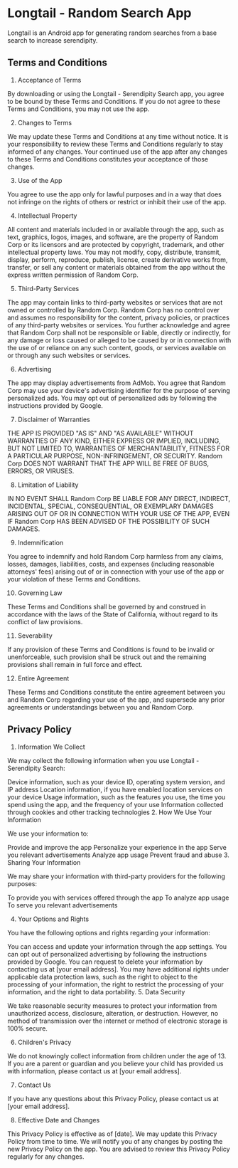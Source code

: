 
# Longtail - Random Search App

Longtail is an Android app for generating random searches from a base search to increase serendipity.

## Terms and Conditions

1. Acceptance of Terms

By downloading or using the Longtail - Serendipity Search app, you agree to be bound by these Terms and Conditions. If you do not agree to these Terms and Conditions, you may not use the app.

2. Changes to Terms

We may update these Terms and Conditions at any time without notice. It is your responsibility to review these Terms and Conditions regularly to stay informed of any changes. Your continued use of the app after any changes to these Terms and Conditions constitutes your acceptance of those changes.

3. Use of the App

You agree to use the app only for lawful purposes and in a way that does not infringe on the rights of others or restrict or inhibit their use of the app.

4. Intellectual Property

All content and materials included in or available through the app, such as text, graphics, logos, images, and software, are the property of Random Corp or its licensors and are protected by copyright, trademark, and other intellectual property laws. You may not modify, copy, distribute, transmit, display, perform, reproduce, publish, license, create derivative works from, transfer, or sell any content or materials obtained from the app without the express written permission of Random Corp.

5. Third-Party Services

The app may contain links to third-party websites or services that are not owned or controlled by Random Corp. Random Corp has no control over and assumes no responsibility for the content, privacy policies, or practices of any third-party websites or services. You further acknowledge and agree that Random Corp shall not be responsible or liable, directly or indirectly, for any damage or loss caused or alleged to be caused by or in connection with the use of or reliance on any such content, goods, or services available on or through any such websites or services.

6. Advertising

The app may display advertisements from AdMob. You agree that Random Corp may use your device's advertising identifier for the purpose of serving personalized ads. You may opt out of personalized ads by following the instructions provided by Google.

7. Disclaimer of Warranties

THE APP IS PROVIDED "AS IS" AND "AS AVAILABLE" WITHOUT WARRANTIES OF ANY KIND, EITHER EXPRESS OR IMPLIED, INCLUDING, BUT NOT LIMITED TO, WARRANTIES OF MERCHANTABILITY, FITNESS FOR A PARTICULAR PURPOSE, NON-INFRINGEMENT, OR SECURITY. Random Corp DOES NOT WARRANT THAT THE APP WILL BE FREE OF BUGS, ERRORS, OR VIRUSES.

8. Limitation of Liability

IN NO EVENT SHALL Random Corp BE LIABLE FOR ANY DIRECT, INDIRECT, INCIDENTAL, SPECIAL, CONSEQUENTIAL, OR EXEMPLARY DAMAGES ARISING OUT OF OR IN CONNECTION WITH YOUR USE OF THE APP, EVEN IF Random Corp HAS BEEN ADVISED OF THE POSSIBILITY OF SUCH DAMAGES.

9. Indemnification

You agree to indemnify and hold Random Corp harmless from any claims, losses, damages, liabilities, costs, and expenses (including reasonable attorneys' fees) arising out of or in connection with your use of the app or your violation of these Terms and Conditions.

10. Governing Law

These Terms and Conditions shall be governed by and construed in accordance with the laws of the State of California, without regard to its conflict of law provisions.

11. Severability

If any provision of these Terms and Conditions is found to be invalid or unenforceable, such provision shall be struck out and the remaining provisions shall remain in full force and effect.

12. Entire Agreement

These Terms and Conditions constitute the entire agreement between you and Random Corp regarding your use of the app, and supersede any prior agreements or understandings between you and Random Corp.

## Privacy Policy

1. Information We Collect

We may collect the following information when you use Longtail - Serendipity Search:

Device information, such as your device ID, operating system version, and IP address
Location information, if you have enabled location services on your device
Usage information, such as the features you use, the time you spend using the app, and the frequency of your use
Information collected through cookies and other tracking technologies
2. How We Use Your Information

We use your information to:

Provide and improve the app
Personalize your experience in the app
Serve you relevant advertisements
Analyze app usage
Prevent fraud and abuse
3. Sharing Your Information

We may share your information with third-party providers for the following purposes:

To provide you with services offered through the app
To analyze app usage
To serve you relevant advertisements

4. Your Options and Rights

You have the following options and rights regarding your information:

You can access and update your information through the app settings.
You can opt out of personalized advertising by following the instructions provided by Google.
You can request to delete your information by contacting us at [your email address].
You may have additional rights under applicable data protection laws, such as the right to object to the processing of your information, the right to restrict the processing of your information, and the right to data portability.
5. Data Security

We take reasonable security measures to protect your information from unauthorized access, disclosure, alteration, or destruction. However, no method of transmission over the internet or method of electronic storage is 100% secure.

6. Children's Privacy

We do not knowingly collect information from children under the age of 13. If you are a parent or guardian and you believe your child has provided us with information, please contact us at [your email address].

7. Contact Us

If you have any questions about this Privacy Policy, please contact us at [your email address].

8. Effective Date and Changes

This Privacy Policy is effective as of [date]. We may update this Privacy Policy from time to time. We will notify you of any changes by posting the new Privacy Policy on the app. You are advised to review this Privacy Policy regularly for any changes.
